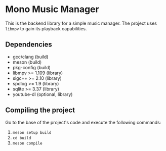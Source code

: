 # Mono Music Manager

This is the backend library for a simple music manager.
The project uses `libmpv` to gain its playback capabilities.

## Dependencies

- gcc/clang (build)
- meson (build)
- pkg-config (build)
- libmpv >= 1.109 (library)
- sigc++ >= 2.10 (library)
- spdlog >= 1.9 (library)
- sqlite >= 3.37 (library)
- youtube-dl (optional, library)

## Compiling the project

Go to the base of the project's code and execute the following commands:

1. `meson setup build`
2. `cd build`
3. `meson compile`
